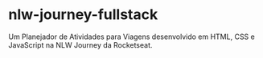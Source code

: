 # nlw-journey-fullstack

Um Planejador de Atividades para Viagens desenvolvido em HTML, CSS e JavaScript na NLW Journey da Rocketseat.
